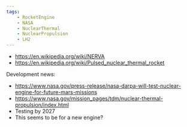 ```yaml
---
tags:
    - RocketEngine
    - NASA
    - NuclearThermal
    - NuclearPropulsion
    - LH2
---
```


 - https://en.wikipedia.org/wiki/NERVA
 - https://en.wikipedia.org/wiki/Pulsed_nuclear_thermal_rocket

Development news:
 - https://www.nasa.gov/press-release/nasa-darpa-will-test-nuclear-engine-for-future-mars-missions
 - https://www.nasa.gov/mission_pages/tdm/nuclear-thermal-propulsion/index.html
 - Testing by 2027
 - This seems to be for a new engine?